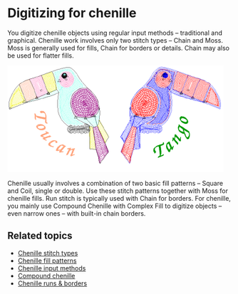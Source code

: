 # Digitizing for chenille

You digitize chenille objects using regular input methods – traditional and graphical. Chenille work involves only two stitch types – Chain and Moss. Moss is generally used for fills, Chain for borders or details. Chain may also be used for flatter fills.

![ToucanTangoView.png](assets/ToucanTangoView.png)

Chenille usually involves a combination of two basic fill patterns – Square and Coil, single or double. Use these stitch patterns together with Moss for chenille fills. Run stitch is typically used with Chain for borders. For chenille, you mainly use Compound Chenille with Complex Fill to digitize objects – even narrow ones – with built-in chain borders.

## Related topics

- [Chenille stitch types](Chenille_stitch_types)
- [Chenille fill patterns](Chenille_fill_patterns)
- [Chenille input methods](Chenille_input_methods)
- [Compound chenille](Compound_chenille)
- [Chenille runs & borders](Chenille_runs_borders)
